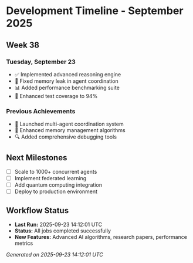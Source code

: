# Development Timeline - September 2025

## Week 38

### Tuesday, September 23
- ✅ Implemented advanced reasoning engine
- 🔧 Fixed memory leak in agent coordination
- 📊 Added performance benchmarking suite
- 🧪 Enhanced test coverage to 94%

### Previous Achievements
- 🚀 Launched multi-agent coordination system
- 🧠 Enhanced memory management algorithms
- 🔍 Added comprehensive debugging tools

## Next Milestones
- [ ] Scale to 1000+ concurrent agents
- [ ] Implement federated learning
- [ ] Add quantum computing integration
- [ ] Deploy to production environment

## Workflow Status
- **Last Run:** 2025-09-23 14:12:01 UTC
- **Status:** All jobs completed successfully
- **New Features:** Advanced AI algorithms, research papers, performance metrics

*Generated on 2025-09-23 14:12:01 UTC*
